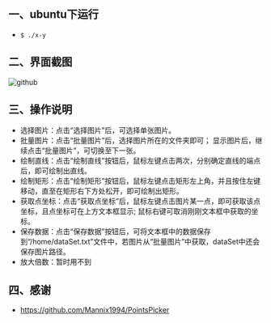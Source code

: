 ## 一、ubuntu下运行
- ```$ ./x-y```

## 二、界面截图
![github](https://raw.github.com/frdmu/PointsPicker/master/res/demo.png "github")

## 三、操作说明
- 选择图片：点击“选择图片”后，可选择单张图片。
- 批量图片：点击“批量图片”后，选择图片所在的文件夹即可；
            显示图片后，继续点击“批量图片”，可切换至下一张。
- 绘制直线：点击“绘制直线”按钮后，鼠标左键点击两次，分别确定直线的端点后，即可绘制出直线。
- 绘制矩形：点击“绘制矩形”按钮后，鼠标左键点击矩形左上角，并且按住左键移动，直至在矩形右下方处松开，即可绘制出矩形。
- 获取点坐标：点击“获取点坐标”后，鼠标左键点击图片某一点，即可获取该点坐标，且点坐标可在上方文本框显示;
              鼠标右键可取消刚刚文本框中获取的坐标。
- 保存数据：点击“保存数据”按钮后，可将文本框中的数据保存到“/home/dataSet.txt”文件中，若图片从“批量图片”中获取，dataSet中还会保存图片路径。
- 放大倍数：暂时用不到

## 四、感谢
- https://github.com/Mannix1994/PointsPicker 
